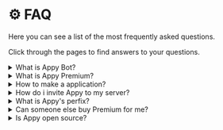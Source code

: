 # ⚙ FAQ

Here you can see a list of the most frequently asked questions.

Click through the pages to find answers to your questions.

<details>

<summary>What is Appy Bot?</summary>

Appy is the best **free** to use Discord application bot for your Discord community. Even if you are a small or large community, Appy is an absolute must-have for your community.\


**Appys features:**&#x20;

* Application management with accept/deny buttons&#x20;
* Over 15 customizable settings
* User-Friendly Panels
* Interactive Dashboard
* Role management
* Real-time polls

</details>

<details>

<summary>What is Appy Premium?</summary>

There are 2 tiers of Premium.

**Tier 1:** Will allow you to activate premium on **1** server.\
**Tier 2:** Will allow you to activate premium on **3** servers.

Read more about what you get with premium [here.](broken-reference)

</details>

<details>

<summary>How to make a application?</summary>



</details>

<details>

<summary>How do i invite Appy to my server?</summary>

You can invtie Appy by clicking HERE.&#x20;

</details>

<details>

<summary>What  is Appy's perfix?</summary>

Appy's prefix is <mark style="color:green;">**`/`**</mark>. You can type <mark style="color:green;">**`/help`**</mark> for a list of commands.\
Go to [Commands ](broken-reference)to see Appys commands.&#x20;

</details>

<details>

<summary>Can someone else buy Premium for me?</summary>

If you are a team on your server and you want Premium. It does not need to be you as the owner of the server who buys it, just as long as the person who buys Premium has the right permissions on the server.

</details>

<details>

<summary>Is Appy open source?</summary>

No.

</details>
